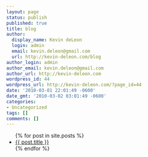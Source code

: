 ```yaml
---
layout: page
status: publish
published: true
title: blog
author:
  display_name: Kevin deLeon
  login: admin
  email: kevin.deleon@gmail.com
  url: http://kevin-deleon.com/blog
author_login: admin
author_email: kevin.deleon@gmail.com
author_url: http://kevin-deleon.com
wordpress_id: 44
wordpress_url: http://kevin-deleon.com/?page_id=44
date: '2010-03-01 22:01:49 -0600'
date_gmt: '2010-03-02 03:01:49 -0600'
categories:
- Uncategorized
tags: []
comments: []
---
```


<ul>
  {% for post in site.posts %}
    <li>
      <a href="{{ post.url }}">{{ post.title }}</a>
    </li>
  {% endfor %}
</ul>
